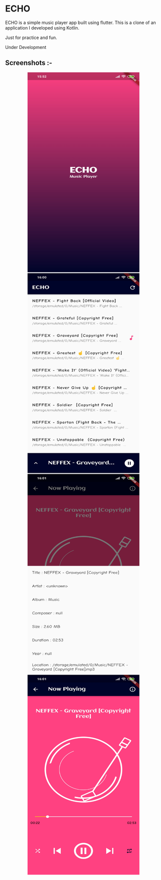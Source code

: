 # ECHO
ECHO is a simple music player app built using flutter. This is a clone of an application I developed using Kotlin.

Just for practice and fun.

Under Development

## Screenshots :-

<p align="center">
  <img src="https://github.com/vikanshu-joshi/ECHO-Flutter-Application/blob/master/screenshots/splash.jpg" width="360" height="640"/>
  <img src="https://github.com/vikanshu-joshi/ECHO-Flutter-Application/blob/master/screenshots/list.jpg" width="360" height="640"/>
  <img src="https://github.com/vikanshu-joshi/ECHO-Flutter-Application/blob/master/screenshots/info.jpg" width="360" height="640"/>
  <img src="https://github.com/vikanshu-joshi/ECHO-Flutter-Application/blob/master/screenshots/now_playing.jpg" width="360" height="640"/>
</p>
